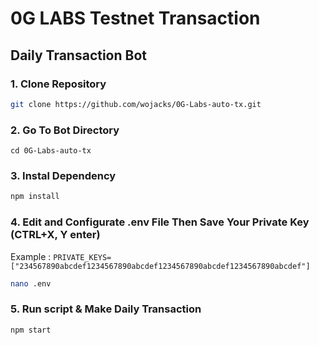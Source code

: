 # 0G LABS Testnet Transaction 

## Daily Transaction Bot


### 1. Clone Repository

```bash
git clone https://github.com/wojacks/0G-Labs-auto-tx.git
```

### 2. Go To Bot Directory
```
cd 0G-Labs-auto-tx
```

### 3. Instal Dependency

```bash
npm install
```

### 4. Edit and Configurate .env File Then Save Your Private Key (CTRL+X, Y enter)
Example : `PRIVATE_KEYS=["234567890abcdef1234567890abcdef1234567890abcdef1234567890abcdef"]`
```bash
nano .env
```

### 5. Run script & Make Daily Transaction

```bash
npm start
```
